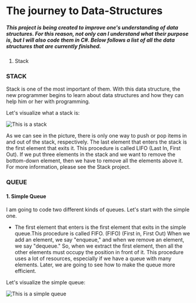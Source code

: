 # The journey to Data-Structures

##### This project is being created to improve one's understanding of data structures. For this reason, not only can I understand what their purpose is, but I will also code them in C#. Below follows a list of all the data structures that are currently finished.

1. Stack



### STACK

Stack is one of the most important of them. With this data structure, the new programmer begins to learn about data structures and how they can help him or her with programming.

Let's visualize what a stack is:

![This is a stack](https://holycoders.com/content/images/wordpress/2020/04/Stack-data-structure.png)

  As we can see in the picture, there is only one way to push or pop items in and out of the stack, respectively. The last element that enters the stack is the first element that exits it. This procedure is called LIFO (Last In, First Out). If we put three elements in the stack and we want to remove the bottom-down element, then we have to remove all the elements above it. For more information, please see the Stack project. 


### QUEUE

#### 1. Simple Queue

I am going to code two different kinds of queues. Let's start with the simple one.

  * The first element that enters is the first element that exits in the simple queue.This procedure is called FIFO.
(FIFO) (First in, First Out) When we add an element, we say "enqueue," and when we remove an element, we say "dequeue." So, when we extract the first element, then all the other elements must occupy the position in front of it. This procedure uses a lot of resources, especially if we have a queue with many elements. Later, we are going to see how to make the queue more efficient.

Let's visualize the simple queue:

![This is a simple queue](https://cdn.programiz.com/sites/tutorial2program/files/simple-queue_0.png)
